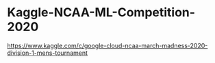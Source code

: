 # Kaggle-NCAA-ML-Competition-2020

https://www.kaggle.com/c/google-cloud-ncaa-march-madness-2020-division-1-mens-tournament
